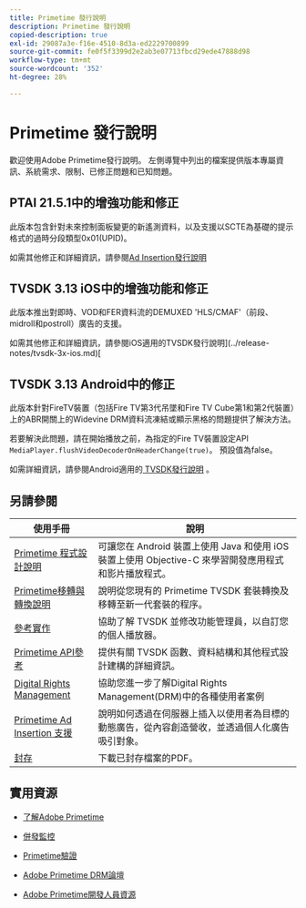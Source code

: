 ```yaml
---
title: Primetime 發行說明
description: Primetime 發行說明
copied-description: true
exl-id: 29087a3e-f16e-4510-8d3a-ed2229700899
source-git-commit: fe0f5f3399d2e2ab3e07713fbcd29ede47888d98
workflow-type: tm+mt
source-wordcount: '352'
ht-degree: 28%

---
```


# Primetime 發行說明

歡迎使用Adobe Primetime發行說明。 左側導覽中列出的檔案提供版本專屬資訊、系統需求、限制、已修正問題和已知問題。

## PTAI 21.5.1中的增強功能和修正

此版本包含針對未來控制面板變更的新遙測資料，以及支援以SCTE為基礎的提示格式的過時分段類型0x01(UPID)。

如需其他修正和詳細資訊，請參閱[Ad Insertion發行說明](/help/release-notes/ptai-21x-release-notes.md)

## TVSDK 3.13 iOS中的增強功能和修正

此版本推出對即時、VOD和FER資料流的DEMUXED &#39;HLS/CMAF&#39;（前段、midroll和postroll）廣告的支援。

如需其他修正和詳細資訊，請參閱iOS適用的TVSDK發行說明](../release-notes/tvsdk-3x-ios.md)[

## TVSDK 3.13 Android中的修正

此版本針對FireTV裝置（包括Fire TV第3代吊墜和Fire TV Cube第1和第2代裝置）上的ABR開關上的Widevine DRM資料流凍結或顯示黑格的問題提供了解決方法。

若要解決此問題，請在開始播放之前，為指定的Fire TV裝置設定API `MediaPlayer.flushVideoDecoderOnHeaderChange(true)`。 預設值為false。

如需詳細資訊，請參閱Android適用的[ TVSDK發行說明](../release-notes/tvsdk-3x-android.md) 。

## 另請參閱

| 使用手冊 | 說明 |
|--- |--- |
| [Primetime 程式設計說明](/help/programming/home.md) | 可讓您在 Android 裝置上使用 Java 和使用 iOS 裝置上使用 Objective-C 來學習開發應用程式和影片播放程式。 |
| [Primetime移轉與轉換說明](/help/migration-guides/home.md) | 說明從您現有的 Primetime TVSDK 套裝轉換及移轉至新一代套裝的程序。 |
| [參考實作](/help/android-reference-implementation/home.md) | 協助了解 TVSDK 並修改功能管理員，以自訂您的個人播放器。 |
| [Primetime API參考](/help/reference/api-references.md) | 提供有關 TVSDK 函數、資料結構和其他程式設計建構的詳細資訊。 |
| [Digital Rights Management](/help/digital-rights-management/home.md) | 協助您進一步了解Digital Rights Management(DRM)中的各種使用者案例 |
| [Primetime Ad Insertion 支援](/help/primetime-ad-insertion/home.md) | 說明如何透過在伺服器上插入以使用者為目標的動態廣告，從內容創造營收，並透過個人化廣告吸引對象。 |
| [封存](https://helpx.adobe.com/primetime/archives.html) | 下載已封存檔案的PDF。 |

## 實用資源

* [了解Adobe Primetime](https://www.adobe.com/in/marketing/primetime.html)

* [併發監控](https://tve.helpdocsonline.com/concurrency-monitoring-introduction)

* [Primetime驗證](https://tve.helpdocsonline.com/home)

* [Adobe Primetime DRM論壇](https://forums.adobe.com/community/adobe_access)

* [Adobe Primetime開發人員資源](https://www.adobe.com/devnet/primetime.html)
